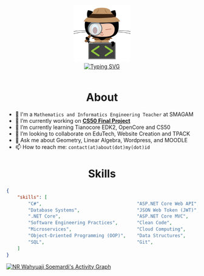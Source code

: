 <div align="center">
  <img src="https://raw.githubusercontent.com/nrwahyuaji/nrwahyuaji/main/lgi-img.png" alt="GitHub Computer security" height="150">
</div>
<div align="center">
  <a href="https://git.io/typing-svg"><img src="http://readme-typing-svg.herokuapp.com?font=Inconsolata&weight=900&size=25&pause=1000&color=D47900&center=true&vCenter=true&width=600&lines=Hi!%F0%9F%91%8B%2C+I'm+NR+Wahyuaji+Soemardi;Mathematics+Teacher;Informatics+Engineering+Teacher" alt="Typing SVG" /></a>
</div>
<br>

<h1 align="center">About</h1>

- 🏫 I'm a `Mathematics and Informatics Engineering Teacher` at SMAGAM
- 🔭 I’m currently working on <a href="https://cs50.harvard.edu/indonesia/2023/project/"><b>CS50 Final Project</b></a>
- 🌱 I’m currently learning Tianocore EDK2, OpenCore and CS50
- 👯 I’m looking to collaborate on EduTech, Website Creation and TPACK
- 💬 Ask me about Geometry, Linear Algebra, Wordpress, and MOODLE
- 📫 How to reach me: `contact(at)about(dot)my(dot)id`


<h1 align="center">Skills</h1>


```json
{
    "skills": [
        "C#",                                   "ASP.NET Core Web API",     "Entity Framework Core",
        "Database Systems",                     "JSON Web Token (JWT)",     "Language Integrated Query (LINQ)",
        ".NET Core",                            "ASP.NET Core MVC",         "Microsoft Azure",
        "Software Engineering Practices",       "Clean Code",               "Unit Testing",
        "Microservices",                        "Cloud Computing",          "Problem Solving",
        "Object-Oriented Programming (OOP)",    "Data Structures",          "Algorithms",
        "SQL",                                  "Git",                      "Unix / Linux"
    ]
}
```

[![NR Wahyuaji Soemardi's Activity Graph](https://github-readme-activity-graph.cyclic.app/graph?username=nrwahyuaji&hide_border=true&border_radius=5px&bg_color=22272e&color=fff&line=f28a00&point=fff)](https://about.my.id)

